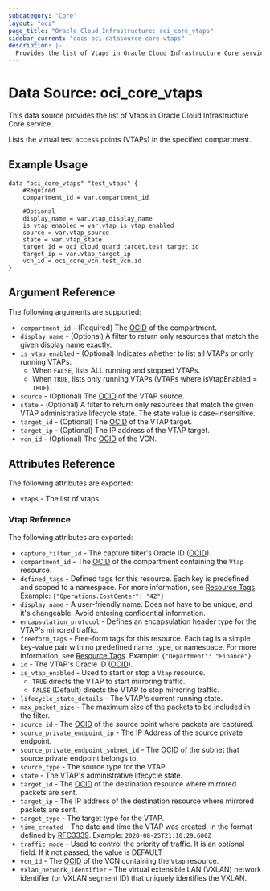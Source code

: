 ```yaml
---
subcategory: "Core"
layout: "oci"
page_title: "Oracle Cloud Infrastructure: oci_core_vtaps"
sidebar_current: "docs-oci-datasource-core-vtaps"
description: |-
  Provides the list of Vtaps in Oracle Cloud Infrastructure Core service
---
```


# Data Source: oci_core_vtaps
This data source provides the list of Vtaps in Oracle Cloud Infrastructure Core service.

Lists the virtual test access points (VTAPs) in the specified compartment.


## Example Usage

```hcl
data "oci_core_vtaps" "test_vtaps" {
	#Required
	compartment_id = var.compartment_id

	#Optional
	display_name = var.vtap_display_name
	is_vtap_enabled = var.vtap_is_vtap_enabled
	source = var.vtap_source
	state = var.vtap_state
	target_id = oci_cloud_guard_target.test_target.id
	target_ip = var.vtap_target_ip
	vcn_id = oci_core_vcn.test_vcn.id
}
```

## Argument Reference

The following arguments are supported:

* `compartment_id` - (Required) The [OCID](https://docs.cloud.oracle.com/iaas/Content/General/Concepts/identifiers.htm) of the compartment.
* `display_name` - (Optional) A filter to return only resources that match the given display name exactly. 
* `is_vtap_enabled` - (Optional) Indicates whether to list all VTAPs or only running VTAPs.
	* When `FALSE`, lists ALL running and stopped VTAPs.
	* When `TRUE`, lists only running VTAPs (VTAPs where isVtapEnabled = `TRUE`). 
* `source` - (Optional) The [OCID](https://docs.cloud.oracle.com/iaas/Content/General/Concepts/identifiers.htm) of the VTAP source.
* `state` - (Optional) A filter to return only resources that match the given VTAP administrative lifecycle state. The state value is case-insensitive. 
* `target_id` - (Optional) The [OCID](https://docs.cloud.oracle.com/iaas/Content/General/Concepts/identifiers.htm) of the VTAP target.
* `target_ip` - (Optional) The IP address of the VTAP target.
* `vcn_id` - (Optional) The [OCID](https://docs.cloud.oracle.com/iaas/Content/General/Concepts/identifiers.htm) of the VCN.


## Attributes Reference

The following attributes are exported:

* `vtaps` - The list of vtaps.

### Vtap Reference

The following attributes are exported:

* `capture_filter_id` - The capture filter's Oracle ID ([OCID](https://docs.cloud.oracle.com/iaas/Content/General/Concepts/identifiers.htm)). 
* `compartment_id` - The [OCID](https://docs.cloud.oracle.com/iaas/Content/General/Concepts/identifiers.htm) of the compartment containing the `Vtap` resource.
* `defined_tags` - Defined tags for this resource. Each key is predefined and scoped to a namespace. For more information, see [Resource Tags](https://docs.cloud.oracle.com/iaas/Content/General/Concepts/resourcetags.htm).  Example: `{"Operations.CostCenter": "42"}` 
* `display_name` - A user-friendly name. Does not have to be unique, and it's changeable. Avoid entering confidential information. 
* `encapsulation_protocol` - Defines an encapsulation header type for the VTAP's mirrored traffic. 
* `freeform_tags` - Free-form tags for this resource. Each tag is a simple key-value pair with no predefined name, type, or namespace. For more information, see [Resource Tags](https://docs.cloud.oracle.com/iaas/Content/General/Concepts/resourcetags.htm).  Example: `{"Department": "Finance"}` 
* `id` - The VTAP's Oracle ID ([OCID](https://docs.cloud.oracle.com/iaas/Content/General/Concepts/identifiers.htm)).
* `is_vtap_enabled` - Used to start or stop a `Vtap` resource.
	* `TRUE` directs the VTAP to start mirroring traffic.
	* `FALSE` (Default) directs the VTAP to stop mirroring traffic. 
* `lifecycle_state_details` - The VTAP's current running state.
* `max_packet_size` - The maximum size of the packets to be included in the filter.
* `source_id` - The [OCID](https://docs.cloud.oracle.com/iaas/Content/General/Concepts/identifiers.htm) of the source point where packets are captured. 
* `source_private_endpoint_ip` - The IP Address of the source private endpoint. 
* `source_private_endpoint_subnet_id` - The [OCID](https://docs.cloud.oracle.com/iaas/Content/General/Concepts/identifiers.htm) of the subnet that source private endpoint belongs to. 
* `source_type` - The source type for the VTAP. 
* `state` - The VTAP's administrative lifecycle state.
* `target_id` - The [OCID](https://docs.cloud.oracle.com/iaas/Content/General/Concepts/identifiers.htm) of the destination resource where mirrored packets are sent. 
* `target_ip` - The IP address of the destination resource where mirrored packets are sent. 
* `target_type` - The target type for the VTAP. 
* `time_created` - The date and time the VTAP was created, in the format defined by [RFC3339](https://tools.ietf.org/html/rfc3339).  Example: `2020-08-25T21:10:29.600Z` 
* `traffic_mode` - Used to control the priority of traffic. It is an optional field. If it not passed, the value is DEFAULT
* `vcn_id` - The [OCID](https://docs.cloud.oracle.com/iaas/Content/General/Concepts/identifiers.htm) of the VCN containing the `Vtap` resource.
* `vxlan_network_identifier` - The virtual extensible LAN (VXLAN) network identifier (or VXLAN segment ID) that uniquely identifies the VXLAN. 


